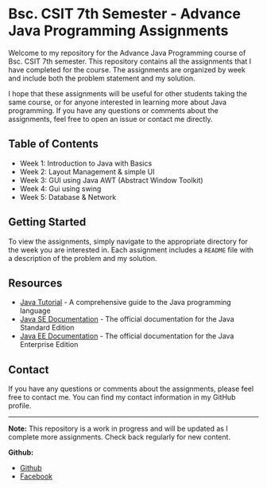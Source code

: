 # Bsc. CSIT 7th Semester - Advance Java Programming Assignments

Welcome to my repository for the Advance Java Programming course of Bsc. CSIT 7th semester. This repository contains all the assignments that I have completed for the course. The assignments are organized by week and include both the problem statement and my solution.

I hope that these assignments will be useful for other students taking the same course, or for anyone interested in learning more about Java programming. If you have any questions or comments about the assignments, feel free to open an issue or contact me directly.

## Table of Contents

- Week 1: Introduction to Java with Basics
- Week 2: Layout Management & simple UI
- Week 3: GUI using Java AWT (Abstract Window Toolkit)
- Week 4: Gui using swing
- Week 5: Database & Network

## Getting Started

To view the assignments, simply navigate to the appropriate directory for the week you are interested in. Each assignment includes a `README` file with a description of the problem and my solution.

## Resources

- [Java Tutorial](https://docs.oracle.com/javase/tutorial/) - A comprehensive guide to the Java programming language
- [Java SE Documentation](https://docs.oracle.com/en/java/) - The official documentation for the Java Standard Edition
- [Java EE Documentation](https://docs.oracle.com/javaee/) - The official documentation for the Java Enterprise Edition

## Contact

If you have any questions or comments about the assignments, please feel free to contact me. You can find my contact information in my GitHub profile.

---

**Note:** This repository is a work in progress and will be updated as I complete more assignments. Check back regularly for new content.


**Github:** 
- [Github](https://github.com/sumansharmatech/)
- [Facebook](https://www.facebook.com/SumanSharmaTech)

